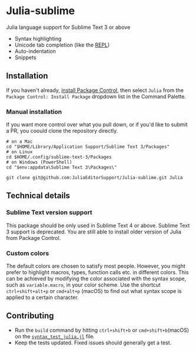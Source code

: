 # Julia-sublime

Julia language support for Sublime Text 3 or above

- Syntax highlighting
- Unicode tab completion (like the [REPL](http://docs.julialang.org/en/latest/manual/interacting-with-julia/#tab-completion))
- Auto-indentation
- Snippets


## Installation

If you haven't already, [install Package Control](https://packagecontrol.io/installation), then select `Julia` from the `Package Control: Install Package` dropdown list in the Command Palette.

### Manual installation

If you want more control over what you pull down, or if you'd like to submit a PR, you coould clone the repository directly.

```
# on a Mac
cd "$HOME/Library/Application Support/Sublime Text 3/Packages"
# on Linux
cd $HOME/.config/sublime-text-3/Packages
# on Windows (PowerShell)
cd "$env:appdata\Sublime Text 3\Packages\"

git clone git@github.com:JuliaEditorSupport/Julia-sublime.git Julia
```


## Technical details

### Sublime Text version support

This package should be only used in Sublime Text 4 or above. Sublime Text 3
support is deprecated. You are still able to install older version of Julia
from Package Control.

### Custom colors

The default colors are chosen to satisfy most people. However, you might prefer to highlight macros, types, function calls etc. in different colors. This can be achieved by modifying the color associated with the syntax scope, such as `variable.macro`, in your color scheme. Use the shortcut `ctrl+shift+alt+p` or `cmd+alt+p` (macOS) to find out what syntax scope is applied to a certain character.


## Contributing

- Run the `build` command by hitting `ctrl+shift+b` or `cmd+shift+b`(macOS) on the [`syntax_test_julia.jl`](https://github.com/JuliaEditorSupport/Julia-sublime/blob/master/syntax_test_julia.jl) file.
- Keep the tests updated. Fixed issues should generally get a test.
